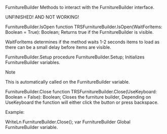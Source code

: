 FurnitureBuilder
Methods to interact with the FurnitureBuilder interface.

UNFINISHED! AND NOT WORKING!

FurnitureBuilder.IsOpen
function TRSFurnitureBuilder.IsOpen(WaitForItems: Boolean = True): Boolean;
Returns true if the FurnitureBuilder is visible.

WaitForItems determines if the method waits 1-2 seconds items to load as there can be a small delay before items are visible.

FurnitureBuilder.Setup
procedure FurnitureBuilder.Setup;
Initializes FurnitureBuilder variables.

Note

This is automatically called on the FurnitureBuilder variable.

FurnitureBuilder.Close
function TRSFurnitureBuilder.Close(UseKeyboard: Boolean = False): Boolean;
Closes the furniture builder, Depending on UseKeyboard the function will either click the button or press backspace.

Example:

 WriteLn FurnitureBuilder.Close();
var FurnitureBuilder
Global FurnitureBuilder variable.

